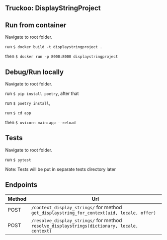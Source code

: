 ## Truckoo: DisplayStringProject

## Run from container

Navigate to root folder.

run `$ docker build -t displaystringproject .`

then `$ docker run -p 8000:8000 displaystringproject`

## Debug/Run locally

Navigate to root folder.

run `$ pip install poetry`, after that

run `$ poetry install`,

run `$ cd app`

then `$ uvicorn main:app --reload`

## Tests

Navigate to root folder.

run `$ pytest`

Note: Tests will be put in separate tests directory later

## Endpoints


| Method | Url |
| ------ | ----------- |
| POST   | `/context_display_strings/` for method `get_displaystring_for_context(uid, locale, offer)`|
| POST   | `/resolve_display_strings/` for method `resolve_displaystrings(dictionary, locale, context)` |
